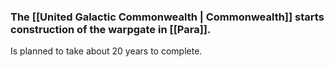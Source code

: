 
### The [[United Galactic Commonwealth | Commonwealth]] starts construction of the warpgate in [[Para]].

Is planned to take about 20 years to complete.